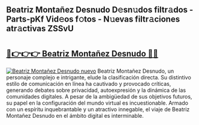 ## Beatriz Montañez Desnudo D𝚎sn𝚞dos filtr𝚊dos - Parts-pKf Vid𝚎os f𝚘tos - N𝚞evas filtr𝚊ciones atr𝚊ctivas ZSSvU

# <h2><a href="http://mbbqyf8.tromn.icu/?c=Beatriz+Monta%c3%b1ez+Desnudo">🔗👉👉👉 Beatriz Montañez Desnudo 🔗🔗</a></h2>

[![Beatriz Montañez Desnudo nuevo](https://i.imgur.com/pEAQMta.gif)](http://mbbqyf8.tromn.icu/?c=Beatriz+Monta%c3%b1ez+Desnudo)
Beatriz Montañez Desnudo, un personaje complejo e intrigante, elude la clasificación directa. Su distintivo estilo de comunicación en línea ha cautivado y provocado críticas, generando debates sobre privacidad, autoexpresión y la dinámica de las comunidades digitales. A pesar de la ambigüedad de sus objetivos futuros, su papel en la configuración del mundo virtual es incuestionable. Armado con un espíritu inquebrantable y un atractivo innegable, el viaje de Beatriz Montañez Desnudo en el ámbito digital es interminable.
